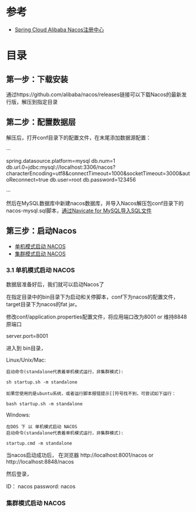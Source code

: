 
# 参考
* [Spring Cloud Alibaba Nacos注册中心](https://mrbird.cc/Spring-Cloud-Alibaba-Nacos%E6%B3%A8%E5%86%8C%E4%B8%AD%E5%BF%83.html)


# 目录

## 第一步：下载安装

通过https://github.com/alibaba/nacos/releases链接可以下载Nacos的最新发行版，解压到指定目录

## 第二步：配置数据层

解压后，打开conf目录下的配置文件，在末尾添加数据源配置：

···

spring.datasource.platform=mysql
db.num=1
db.url.0=jdbc:mysql://localhost:3306/nacos?characterEncoding=utf8&connectTimeout=1000&socketTimeout=3000&autoReconnect=true
db.user=root
db.password=123456

···

然后在MySQL数据库中新建nacos数据库，并导入Nacos解压包conf目录下的nacos-mysql.sql脚本，[通过Navicate for MySQL导入SQL文件](https://help.aliyun.com/document_detail/36315.html)

## 第三步：启动Nacos

* [单机模式启动 NACOS](#3-.-1单机模式启动-NACOS)
* [集群模式启动 NACOS](#集群模式启动-NACOS)

### 3.1 单机模式启动 NACOS

数据层准备好后，我们就可以启动Nacos了

在指定目录中的bin目录下为启动和关停脚本，conf下为nacos的配置文件，target目录下为nacos的fat jar。

修改conf/application.properties配置文件，将应用端口改为8001 or 维持8848 原端口

server.port=8001

进入到 bin目录，

Linux/Unix/Mac:

    启动命令(standalone代表着单机模式运行，非集群模式):

    sh startup.sh -m standalone

    如果您使用的是ubuntu系统，或者运行脚本报错提示[[符号找不到，可尝试如下运行：

    bash startup.sh -m standalone

Windows:

    在DOS 下 以 单机模式启动 NACOS
    启动命令(standalone代表着单机模式运行，非集群模式):

    startup.cmd -m standalone
    
    
当nacos启动成功后， 在浏览器 http://localhost:8001/nacos or http://localhost:8848/nacos    

然后登录，

ID：       nacos
password:  nacos
    
### 集群模式启动 NACOS
























